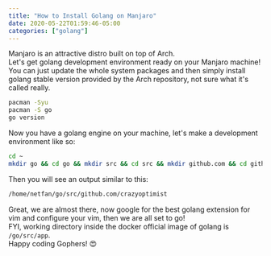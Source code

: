 ```yaml
---
title: "How to Install Golang on Manjaro"
date: 2020-05-22T01:59:46-05:00
categories: ["golang"]
---
```

Manjaro is an attractive distro built on top of Arch.  
Let's get golang development environment ready on your Manjaro machine!  
You can just update the whole system packages and then simply install golang stable version provided by the Arch repository, not sure what it's called really.  
```bash
pacman -Syu
pacman -S go
go version
```
Now you have a golang engine on your machine, let's make a development environment like so:  
```bash
cd ~
mkdir go && cd go && mkdir src && cd src && mkdir github.com && cd github.com && mkdir github_username && cd github_username && pwd
```
Then you will see an output similar to this:  
```bash
/home/netfan/go/src/github.com/crazyoptimist
```
Great, we are almost there, now google for the best golang extension for vim and configure your vim, then we are all set to go!  
FYI, working directory inside the docker official image of golang is `/go/src/app`.  
Happy coding Gophers! 😍


